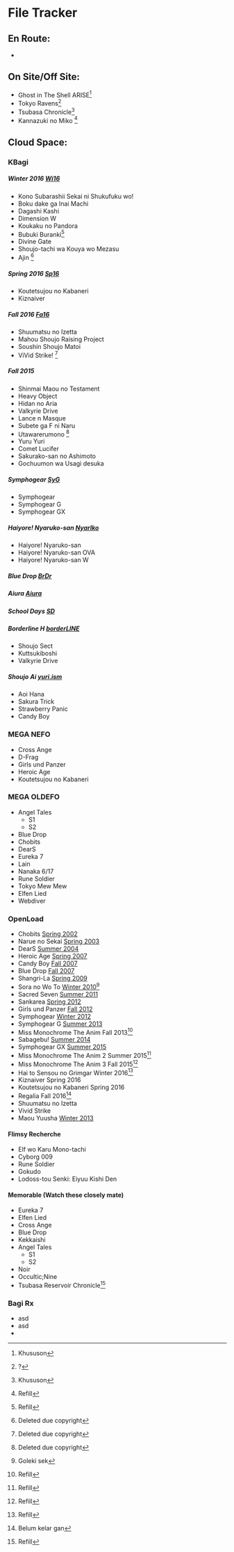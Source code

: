 # File Tracker

## En Route:
- 

## On Site/Off Site:
- Ghost in The Shell ARISE[^2]
- Tokyo Ravens[^6]
- Tsubasa Chronicle[^2]
- Kannazuki no Miko [^1]

## Cloud Space:
### KBagi
##### Winter 2016 [Wi16](http://kbagi.com/the_zero/winter-2016-315601)
- Kono Subarashii Sekai ni Shukufuku wo!
- Boku dake ga Inai Machi
- Dagashi Kashi
- Dimension W
- Koukaku no Pandora
- Bubuki Buranki[^1]
- Divine Gate
- Shoujo-tachi wa Kouya wo Mezasu
- Ajin [^7]

##### Spring 2016 [Sp16](http://kbagi.com/the_zero/spring-2016-464919)
- Koutetsujou no Kabaneri
- Kiznaiver

##### Fall 2016 [Fa16](http://kbagi.com/the_zero/fall-2016-467872)
- Shuumatsu no Izetta
- Mahou Shoujo Raising Project
- Soushin Shoujo Matoi
- ViVid Strike! [^7]

##### Fall 2015
- Shinmai Maou no Testament
- Heavy Object
- Hidan no Aria
- Valkyrie Drive
- Lance n Masque
- Subete ga F ni Naru
- Utawarerumono [^7]
- Yuru Yuri
- Comet Lucifer
- Sakurako-san no Ashimoto
- Gochuumon wa Usagi desuka

##### Symphogear [SyG](http://kbagi.com/the_zero/syg-467563)
- Symphogear
- Symphogear G
- Symphogear GX

##### Haiyore! Nyaruko-san [Nyarlko](http://kbagi.com/the_zero/nyarlko-468147)
- Haiyore! Nyaruko-san
- Haiyore! Nyaruko-san OVA
- Haiyore! Nyaruko-san W

##### Blue Drop [BrDr](http://kbagi.com/the_zero/brdr-468296)

##### Aiura [Aiura](http://kbagi.com/the_zero/aiura-195226)

##### School Days [SD](http://kbagi.com/the_zero/sd-477509)

##### Borderline H [borderLINE](http://kbagi.com/the_zero/borderline-477001)
- Shoujo Sect
- Kuttsukiboshi
- Valkyrie Drive

##### Shoujo Ai [yuri.ism](http://kbagi.com/the_zero/yuri-ism-477000)
- Aoi Hana
- Sakura Trick
- Strawberry Panic
- Candy Boy

### MEGA NEFO
- Cross Ange
- D-Frag
- Girls und Panzer
- Heroic Age
- Koutetsujou no Kabaneri

### MEGA OLDEFO
- Angel Tales
    + S1
    + S2
- Blue Drop
- Chobits
- DearS
- Eureka 7
- Lain
- Nanaka 6/17
- Rune Soldier
- Tokyo Mew Mew
- Elfen Lied
- Webdiver

### OpenLoad
- Chobits [Spring 2002](http://pasted.co/94901411)
- Narue no Sekai [Spring 2003](http://pasted.co/e9357352)
- DearS [Summer 2004](http://pasted.co/8a0ed77d)
- Heroic Age [Spring 2007](http://pasted.co/4e489262)
- Candy Boy [Fall 2007](http://pasted.co/4e489262)
- Blue Drop [Fall 2007](http://pasted.co/4e489262)
- Shangri-La [Spring 2009](http://pasted.co/df4b358a)
- Sora no Wo To [Winter 2010]()[^5]
- Sacred Seven [Summer 2011](http://pasted.co/f2534c27)
- Sankarea [Spring 2012](http://pasted.co/474e8429)
- Girls und Panzer [Fall 2012](http://pasted.co/474e8429)
- Symphogear [Winter 2012](http://pasted.co/474e8429)
- Symphogear G [Summer 2013](http://pasted.co/357e5af4)
- Miss Monochrome The Anim Fall 2013[^1]
- Sabagebu! [Summer 2014](http://pasted.co/ada55731)
- Symphogear GX [Summer 2015](http://pasted.co/bba024d7)
- Miss Monochrome The Anim 2 Summer 2015[^1]
- Miss Monochrome The Anim 3 Fall 2015[^1]
- Hai to Sensou no Grimgar Winter 2016[^1]
- Kiznaiver Spring 2016
- Koutetsujou no Kabaneri Spring 2016
- Regalia Fall 2016[^4]
- Shuumatsu no Izetta
- Vivid Strike
- Maou Yuusha [Winter 2013](http://pasted.co/357e5af4)

#### Flimsy Recherche
- Elf wo Karu Mono-tachi
- Cyborg 009
- Rune Soldier
- Gokudo
- Lodoss-tou Senki: Eiyuu Kishi Den

#### Memorable (Watch these closely mate)
- Eureka 7
- Elfen Lied
- Cross Ange
- Blue Drop
- Kekkaishi
- Angel Tales
    + S1
    + S2
- Noir
- Occultic;Nine
- Tsubasa Reservoir Chronicle[^1]

### Bagi Rx
- asd
- asd
- 


[^1]: Refill
[^2]: Khususon
[^3]: Lagi proses kayaknya
[^4]: Belum kelar gan
[^5]: Goleki sek
[^6]: ?
[^7]: Deleted due copyright
